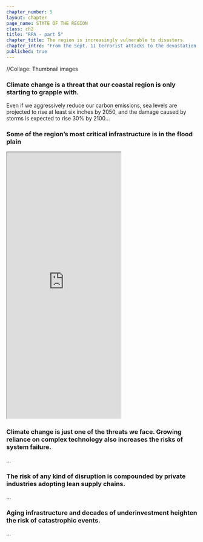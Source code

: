 ```yaml
---
chapter_number: 5
layout: chapter
page_name: STATE OF THE REGION
class: ch2
title: "RPA - part 5"
chapter_title: The region is increasingly vulnerable to disasters.
chapter_intro: "From the Sept. 11 terrorist attacks to the devastation of Hurricanes Sandy and Irene, catastrophic events have exposed the tri-state region’s vulnerability to disasters of all kinds. Lives are senselessly lost. Daily life is disrupted. And the economic toll registers in the billions of dollars. Less devastating events, including severe storms and heat waves, the 2003 blackout in the Northeast and more commonplace interruptions to our transportation, electric and communications networks all take a toll."
published: true
---
```


//Collage: Thumbnail images


### Climate change is a threat that our coastal region is only starting to grapple with.
Even if we aggressively reduce our carbon emissions, sea levels are projected to rise at least six inches by 2050, and the damage caused by storms is expected to rise 30% by 2100...

### Some of the region’s most critical infrastructure is in the flood plain
<iframe src="http://volkanunsal.github.io/rpa/maps/vulnerable.html" height="700" class="wrap-map"></iframe>

### Climate change is just one of the threats we face. Growing reliance on complex technology also increases the risks of system failure.
...

### The risk of any kind of disruption is compounded by private industries adopting lean supply chains.
...

### Aging infrastructure and decades of underinvestment heighten the risk of catastrophic events.
...